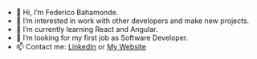 - 👋 Hi, I’m Federico Bahamonde.
- 👀 I’m interested in work with other developers and make new projects.
- 🌱 I’m currently learning React and Angular.
- 💞️ I’m looking for my first job as Software Developer.
- 📫 Contact me: <a href="https://www.linkedin.com/in/fedebaha">LinkedIn</a> or <a href="https://portfolio-fedebaha.netlify.app/">My Website</a>

<!---
FeDaBa/FeDaBa is a ✨ special ✨ repository because its `README.md` (this file) appears on your GitHub profile.
You can click the Preview link to take a look at your changes.
--->
